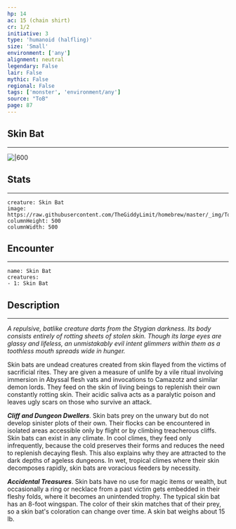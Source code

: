 ```yaml
---
hp: 14
ac: 15 (chain shirt)
cr: 1/2
initiative: 3
type: 'humanoid (halfling)'    
size: 'Small'
environment: ['any']
alignment: neutral
legendary: False
lair: False
mythic: False
regional: False
tags: ['monster', 'environment/any']
source: "ToB"
page: 87
---
```


## Skin Bat
---

![|600](https://raw.githubusercontent.com/TheGiddyLimit/homebrew/master/_img/ToB/Skin%20Bat.webp)

## Stats
---

```statblock
creature: Skin Bat
image: https://raw.githubusercontent.com/TheGiddyLimit/homebrew/master/_img/ToB/token/Skin%20Bat.png
columnHeight: 500
columnWidth: 500
```

## Encounter
---

```encounter-table
name: Skin Bat
creatures:
- 1: Skin Bat
```

## Description
---
_A repulsive, batlike creature darts from the Stygian darkness. Its body consists entirely of rotting sheets of stolen skin. Though its large eyes are glassy and lifeless, an unmistakably evil intent glimmers within them as a toothless mouth spreads wide in hunger._

Skin bats are undead creatures created from skin flayed from the victims of sacrificial rites. They are given a measure of unlife by a vile ritual involving immersion in Abyssal flesh vats and invocations to Camazotz and similar demon lords. They feed on the skin of living beings to replenish their own constantly rotting skin. Their acidic saliva acts as a paralytic poison and leaves ugly scars on those who survive an attack.

**_Cliff and Dungeon Dwellers_**. Skin bats prey on the unwary but do not develop sinister plots of their own. Their flocks can be encountered in isolated areas accessible only by flight or by climbing treacherous cliffs. Skin bats can exist in any climate. In cool climes, they feed only infrequently, because the cold preserves their forms and reduces the need to replenish decaying flesh. This also explains why they are attracted to the dark depths of ageless dungeons. In wet, tropical climes where their skin decomposes rapidly, skin bats are voracious feeders by necessity.

**_Accidental Treasures_**. Skin bats have no use for magic items or wealth, but occasionally a ring or necklace from a past victim gets embedded in their fleshy folds, where it becomes an unintended trophy. The typical skin bat has an 8-foot wingspan.
The color of their skin matches that of their prey, so a skin bat's coloration can change over time. A skin bat weighs about 15 lb.






